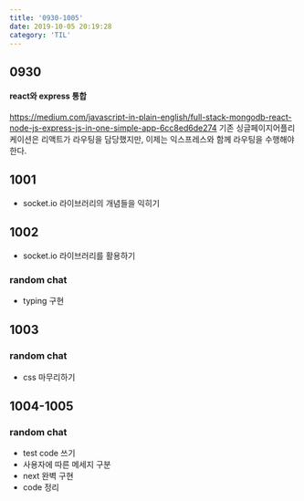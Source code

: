 ```yaml
---
title: '0930-1005'
date: 2019-10-05 20:19:28
category: 'TIL'
---
```


## 0930

#### react와 express 통합

https://medium.com/javascript-in-plain-english/full-stack-mongodb-react-node-js-express-js-in-one-simple-app-6cc8ed6de274
기존 싱글페이지어플리케이션은 리액트가 라우팅을 담당했지만, 이제는 익스프레스와 함께 라우팅을 수행해야 한다.

## 1001

- socket.io 라이브러리의 개념들을 익히기

## 1002

- socket.io 라이브러리를 활용하기

### random chat

- typing 구현

## 1003

### random chat

- css 마무리하기

## 1004-1005

### random chat

- test code 쓰기
- 사용자에 따른 메세지 구분
- next 완벽 구현
- code 정리
